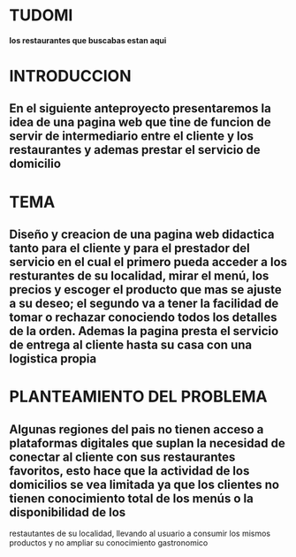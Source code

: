 # TUDOMI
#### los restaurantes que buscabas estan aqui

# INTRODUCCION

## En el siguiente anteproyecto presentaremos la idea de una pagina web que tine de funcion de servir de intermediario entre el cliente y los restaurantes y ademas prestar el servicio de domicilio

# TEMA

## Diseño y creacion de una pagina web didactica tanto para el cliente y para el prestador del servicio en el cual el primero  pueda acceder a los resturantes de su localidad, mirar el menú, los precios y escoger el producto que mas se ajuste a su deseo; el segundo va a tener la facilidad de tomar o rechazar conociendo todos los detalles de la orden. Ademas la pagina presta el servicio de entrega al cliente hasta su casa con una logistica propia 

# PLANTEAMIENTO DEL PROBLEMA

## Algunas regiones del pais no tienen acceso a plataformas digitales que suplan la necesidad de conectar al cliente con sus restaurantes favoritos, esto hace que la actividad de los domicilios se vea limitada ya que los clientes no tienen conocimiento total de los menús o la disponibilidad de los
restautantes de su localidad, llevando al usuario a consumir los mismos productos y no ampliar su conocimiento gastronomico